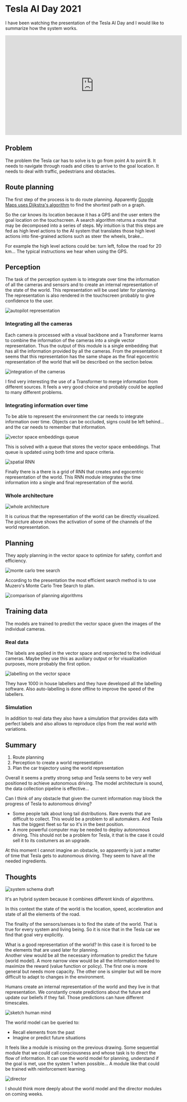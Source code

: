 # Tesla AI Day 2021

I have been watching the presentation of the Tesla AI Day and I would like to summarize how the
system works.

<iframe width="560" height="315" src="https://www.youtube.com/embed/j0z4FweCy4M" title="YouTube video player" frameborder="0" allow="accelerometer; autoplay; clipboard-write; encrypted-media; gyroscope; picture-in-picture" allowfullscreen></iframe>

## Problem

The problem the Tesla car has to solve is to go from point A to point B. It needs to navigate through
roads and cities to arrive to the goal location. It needs to deal with traffic, pedestrians and obstacles.

## Route planning

The first step of the process is to do route planning. Apparently [Google Maps uses Dijkstra's algorithm](https://algorithmyou.com/2020/02/15/artificial-intelligence/how-google-maps-work-fast-route-planning/)
to find the shortest path on a graph.

So the car knows its location because it has a GPS and the user enters the goal location on the touchscreen.
A search algorithm returns a route that may be decomposed into a series of steps. My intuition is that
this steps are fed as high level actions to the AI system that translates those high level actions
into fine-grained actions such as steer the wheels, brake...

For example the high level actions could be: turn left, follow the road for 20 km... The typical
instructions we hear when using the GPS.

## Perception

The task of the perception system is to integrate over time the information of all the cameras and sensors
and to create an internal representation of the state of the world. This representation will be used
later for planning. The representation is also rendered in the touchscreen probably to give confidence
to the user.

![autopilot representation](res/2022-05-22-11-43-35.png)

### Integrating all the cameras

Each camera is processed with a visual backbone and a Transformer learns to combine the information
of the cameras into a single vector representation. Thus the output of this module is a single
embedding that has all the information provided by all the cameras. From the presentation it seems
that this representation has the same shape as the final egocentric representation of the world
that will be described on the section below.

![integration of the cameras](res/2022-05-22-11-51-45.png)

I find very interesting the use of a Transformer to merge information from different sources. It
feels a very good choice and probably could be applied to many different problems.

### Integrating information over time

To be able to represent the environment the car needs to integrate information over time. Objects
can be occluded, signs could be left behind... and the car needs to remember that information.

![vector space embeddings queue](res/2022-05-22-12-04-39.png)

This is solved with a queue that stores the vector space embeddings. That queue is updated using
both time and space criteria.

![spatial RNN](res/2022-05-22-12-04-53.png)

Finally there is a there is a grid of RNN that creates and egocentric representation of the world.
This RNN module integrates the time information into a single and final representation of the world.

### Whole architecture

![whole architecture](res/2022-05-22-12-00-41.png)

It is curious that the representation of the world can be directly visualized. The picture
above shows the activation of some of the channels of the world representation.

## Planning

They apply planning in the vector space to optimize for safety, comfort and efficiency.

![monte carlo tree search](res/2022-05-22-15-55-59.png)

According to the presentation the most efficient search method is to use Muzero's Monte Carlo Tree
Search to plan.

![comparison of planning algorithms](res/2022-05-22-15-58-48.png)

## Training data

The models are trained to predict the vector space given the images of the individual cameras.

### Real data

The labels are applied in the vector space and reprojected to the individual cameras. Maybe they
use this as auxiliary output or for visualization purposes, more probably the first option.

![labelling on the vector space](res/2022-05-22-15-40-18.png)

They have 1000 in house labellers and they have developed all the labelling software.
Also auto-labelling is done offline to improve the speed of the labellers.

### Simulation

In addition to real data they also have a simulation that provides data with perfect labels
and also allows to reproduce clips from the real world with variations.

## Summary

1. Route planning
2. Perception to create a world representation
3. Plan the car trajectory using the world representation

Overall it seems a pretty strong setup and Tesla seems to be very well positioned to achieve autonomous
driving. The model architecture is sound, the data collection pipeline is effective...

Can I think of any obstacle that given the current information may block the progress of Tesla to
autonomous driving?

- Some people talk about long tail distributions. Rare events that are difficult to collect. This would be a problem to all automakers. And Tesla has the biggest fleet so far so it's in the best position.
- A more powerful computer may be needed to deploy autonomous driving. This should not be a problem for Tesla,
it that is the case it could sell it to its costumers as an upgrade.

At this moment I cannot imagine an obstacle, so apparently is just a matter of time that Tesla gets
to autonomous driving. They seem to have all the needed ingredients.

## Thoughts

![system schema draft](res/2022-05-26-18-49-17.png)

It's an hybrid system because it combines different kinds of algorithms.

In this context the state of the world is the location, speed, acceleration and
state of all the elements of the road.

The finality of the sensors/senses is to find the state of the world. That is true for every system
and living being. So it is nice that in the Tesla car we find that goal very explicitly.

What is a good representation of the world? In this case it is forced to be the elements that are
used later for planning.  
Another view would be all the necessary information to predict the future (world model). A more narrow view would be
all the information needed to maximize the reward (value function or policy). The first one is more
general but needs more capacity. The other one is simpler but will be more difficult to adapt to
changes in the environment.

Humans create an internal representation of the world and they live in that representation. We constantly
create predictions about the future and update our beliefs if they fail. Those predictions can have
different timescales.

![sketch human mind](res/2022-05-26-19-02-21.png)

The world model can be queried to:

- Recall elements from the past
- Imagine or predict future situations

It feels like a module is missing on the previous drawing. Some sequential module that we could
call consciousness and whose task is to direct the flow of information. It can use the world
model for planning, understand if the goal is met, use the system 1 when possible...
A module like that could be trained with reinforcement learning.

![director](res/2022-05-26-19-04-49.png)

I should think more deeply about the world model and the director modules on coming weeks.

